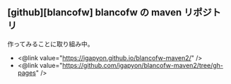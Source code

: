 ## [github][blancofw] blancofw の maven リポジトリ

作ってみることに取り組み中。

* <@link value="https://igapyon.github.io/blancofw-maven2/" />
* <@link value="https://github.com/igapyon/blancofw-maven2/tree/gh-pages" />



